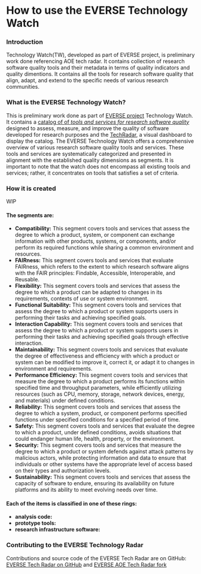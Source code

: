 # How to use the EVERSE Technology Watch

### Introduction

Technology Watch(TW), developed as part of EVERSE project, is preliminary work done referencing AOE tech radar. It contains collection of research software quality tools and their metadata in terms of quality indicators and quality dimentions. It contains all the tools for research software quality that align, adapt, and extend to the specific needs of various research communities.


### What is the EVERSE Technology Watch?

This is preliminary work done as part of [EVERSE project](https://everse.software/) Technology Watch.
It contains a [catalog of of _tools and services for research software quality_](#research-quality-tools-and-services-catalog) designed to assess, measure, and improve the quality of software developed for research purposes and the [TechRadar](#technology-radar-dashboard), a visual dashboard to display the catalog. The EVERSE Technology Watch offers a comprehensive overview of various research software quality tools and services. These tools and services are systematically categorized and presented in alignment with the established quality dimensions as segments. It is important to note that the watch does not encompass all existing tools and services; rather, it concentrates on tools that satisfies a set of criteria.

### How it is created

WIP


#### The segments are:

- **Compatibility:** This segment covers tools and services that assess the degree to which a product, system, or component can exchange information with other products, systems, or components, and/or perform its required functions while sharing a common environment and resources.
- **FAIRness:** This segment covers tools and services that evaluate FAIRness, which refers to the extent to which research software aligns with the FAIR principles: Findable, Accessible, Interoperable, and Reusable.
- **Flexibility:** This segment covers tools and services that assess the degree to which a product can be adapted to changes in its requirements, contexts of use or system environment.
- **Functional Suitability:** This segment covers tools and services that assess the degree to which a product or system supports users in performing their tasks and achieving specified goals.
- **Interaction Capability:** This segment covers tools and services that assess the degree to which a product or system supports users in performing their tasks and achieving specified goals through effective interaction.
- **Maintainability:** This segment covers tools and services that evaluate the degree of effectiveness and efficiency with which a product or system can be modified to improve it, correct it, or adapt it to changes in environment and requirements.
- **Performance Efficiency:** This segment covers tools and services that measure the degree to which a product performs its functions within specified time and throughput parameters, while efficiently utilizing resources (such as CPU, memory, storage, network devices, energy, and materials) under defined conditions.
- **Reliability:** This segment covers tools and services that assess the degree to which a system, product, or component performs specified functions under specified conditions for a specified period of time.
- **Safety:** This segment covers tools and services that evaluate the degree to which a product, under defined conditions, avoids situations that could endanger human life, health, property, or the environment.
- **Security:** This segment covers tools and services that measure the degree to which a product or system defends against attack patterns by malicious actors, while protecting information and data to ensure that individuals or other systems have the appropriate level of access based on their types and authorization levels.
- **Sustainability:** This segment covers tools and services that assess the capacity of software to endure, ensuring its availability on future platforms and its ability to meet evolving needs over time.

#### Each of the items is classified in one of these rings:

- **analysis code:** 
- **prototype tools:** 
- **research infrastructure software:** 

### Contributing to the EVERSE Technology Radar

Contributions and source code of the EVERSE Tech Radar are on
GitHub: [EVERSE Tech Radar on GitHub](https://github.com/EVERSE-ResearchSoftware/TechRadar) and [EVERSE AOE Tech Radar fork](https://github.com/EVERSE-ResearchSoftware/aoe_technology_radar)

